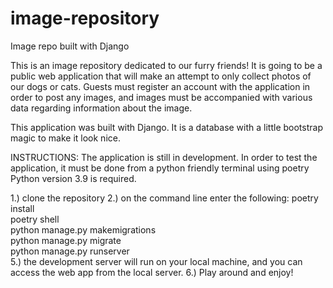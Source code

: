 # image-repository
Image repo built with Django

This is an image repository dedicated to our furry friends! It is going to be a public web application that will make an attempt to only collect photos of our dogs or cats.
Guests must register an account with the application in order to post any images, and images must be accompanied with various data regarding information about the image.

This application was built with Django. It is a database with a little bootstrap magic to make it look nice. 

INSTRUCTIONS:
The application is still in development. In order to test the application, it must be done from a python friendly terminal using poetry
Python version 3.9 is required.

1.) clone the repository
2.) on the command line enter the following:
    poetry install\
    poetry shell\
    python manage.py makemigrations\
    python manage.py migrate\
    python manage.py runserver\
5.) the development server will run on your local machine, and you can access the web app from the local server.
6.) Play around and enjoy!
